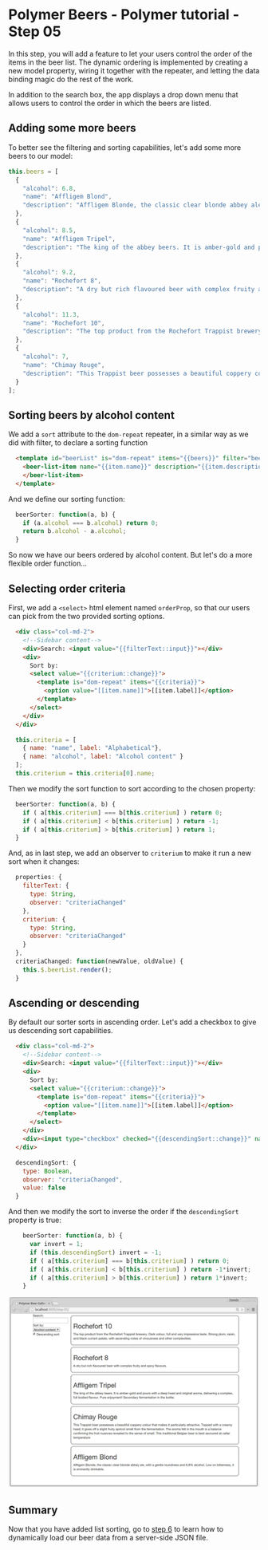 # Polymer Beers - Polymer tutorial - Step 05

In this step, you will add a feature to let your users control the order of the items in the beer list. The dynamic ordering is implemented by creating a new model property, wiring it together with the repeater, and letting the data binding magic do the rest of the work.

In addition to the search box, the app displays a drop down menu that allows users to control the order in which the beers are listed.

## Adding some more beers

To better see the filtering and sorting capabilities, let's add some more beers to our model:

```javascript
this.beers = [
  {
    "alcohol": 6.8,
    "name": "Affligem Blond",
    "description": "Affligem Blonde, the classic clear blonde abbey ale, with a gentle roundness and 6.8% alcohol. Low on bitterness, it is eminently drinkable."
  },
  {
    "alcohol": 8.5,
    "name": "Affligem Tripel",
    "description": "The king of the abbey beers. It is amber-gold and pours with a deep head and original aroma, delivering a complex, full bodied flavour. Pure enjoyment! Secondary fermentation in the bottle."
  },
  {
    "alcohol": 9.2,
    "name": "Rochefort 8",
    "description": "A dry but rich flavoured beer with complex fruity and spicy flavours."
  },
  {
    "alcohol": 11.3,
    "name": "Rochefort 10",
    "description": "The top product from the Rochefort Trappist brewery. Dark colour, full and very impressive taste. Strong plum, raisin, and black currant palate, with ascending notes of vinousness and other complexities."
  },
  {
    "alcohol": 7,
    "name": "Chimay Rouge",
    "description": "This Trappist beer possesses a beautiful coppery colour that makes it particularly attractive. Topped with a creamy head, it gives off a slight fruity apricot smell from the fermentation. The aroma felt in the mouth is a balance confirming the fruit nuances revealed to the sense of smell. This traditional Belgian beer is best savoured at cellar temperature "
  }
];
```  

## Sorting beers by alcohol content



We add a `sort` attribute to the `dom-repeat` repeater, in a similar way as we did with filter, to declare a sorting function

```html
  <template id="beerList" is="dom-repeat" items="{{beers}}" filter="beerFilter" sort="beerSorter">
    <beer-list-item name="{{item.name}}" description="{{item.description}}">
    </beer-list-item>
  </template>
```

And we define our sorting function:

```javascript
  beerSorter: function(a, b) {
    if (a.alcohol === b.alcohol) return 0;
    return b.alcohol - a.alcohol;
  }
```

So now we have our beers ordered by alcohol content. But let's do a more flexible order function...


## Selecting order criteria


First, we add a `<select>` html element named `orderProp`, so that our users can pick from the two provided sorting options.

```html
  <div class="col-md-2">
    <!--Sidebar content-->
    <div>Search: <input value="{{filterText::input}}"></div>
    <div>  
      Sort by:
      <select value="{{criterium::change}}">
        <template is="dom-repeat" items="{{criteria}}">
          <option value="[[item.name]]">[[item.label]]</option>
        </template>
      </select>
    </div>
  </div>
```

```javascript
  this.criteria = [
    { name: "name", label: "Alphabetical"},
    { name: "alcohol", label: "Alcohol content" }
  ];
  this.criterium = this.criteria[0].name;
```

Then we modify the sort function to sort according to the chosen property:

```javascript
  beerSorter: function(a, b) {  
    if ( a[this.criterium] === b[this.criterium] ) return 0;
    if ( a[this.criterium] < b[this.criterium] ) return -1;
    if ( a[this.criterium] > b[this.criterium] ) return 1;      
  }
```

And, as in last step, we add an observer to `criterium` to make it run a new sort when it changes:

```javascript
  properties: {
    filterText: {
      type: String,
      observer: "criteriaChanged"
    },
    criterium: {
      type: String,
      observer: "criteriaChanged"
    }
  },
  criteriaChanged: function(newValue, oldValue) {
    this.$.beerList.render();
  }
```

## Ascending or descending

By default our sorter sorts in ascending order. Let's add a checkbox to give us descending sort capabilities.

```html
  <div class="col-md-2">
    <!--Sidebar content-->
    <div>Search: <input value="{{filterText::input}}"></div>
    <div>  
      Sort by:
      <select value="{{criterium::change}}">
        <template is="dom-repeat" items="{{criteria}}">
          <option value="[[item.name]]">[[item.label]]</option>
        </template>
      </select>
    </div>
    <div><input type="checkbox" checked="{{descendingSort::change}}" name="sortingOrder"> Descending sort</div>
  </div>
```


```javascript
  descendingSort: {
    type: Boolean,
    observer: "criteriaChanged",
    value: false
  }
```

And then we modify the sort to inverse the order if the `descendingSort` property is true:

```javascript
    beerSorter: function(a, b) {
      var invert = 1;
      if (this.descendingSort) invert = -1; 
      if ( a[this.criterium] === b[this.criterium] ) return 0;
      if ( a[this.criterium] < b[this.criterium] ) return -1*invert;
      if ( a[this.criterium] > b[this.criterium] ) return 1*invert;      
    }
```

![Screenshot](/img/step-05_01.jpg)

## Summary ##

Now that you have added list sorting, go to [step 6](../step-07) to learn how to dynamically load our beer data from a server-side JSON file.
    
